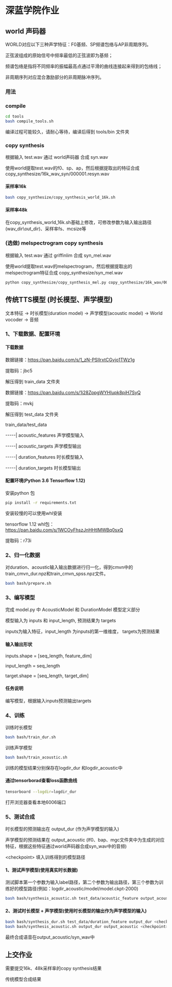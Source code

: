 # 深蓝学院作业 

## world 声码器

WORLD对应以下三种声学特征：F0基频、SP频谱包络与AP非周期序列。

正弦波组成的原始信号中频率最低的正弦波即为基频；

频谱包络是指将不同频率的振幅最高点通过平滑的曲线连接起来得到的包络线；

非周期序列对应混合激励部分的非周期脉冲序列。

### 用法

### compile

```bash
cd tools
bash compile_tools.sh
```

编译过程可能较久，请耐心等待，编译后得到 tools/bin 文件夹

### copy synthesis

根据输入 test.wav 通过 world声码器 合成 syn.wav

使用world提取test.wav的f0、sp、ap，然后根据提取出的特征合成 copy_synthesize/16k_wav_syn/000001.resyn.wav

#### 采样率16k

```bash
bash copy_synthesize/copy_synthesis_world_16k.sh
```

#### 采样率48k

在copy_synthesis_world_16k.sh基础上修改，可修改参数为输入输出路径(wav_dir\out_dir)、采样率fs、mcsize等

### (选做) melspectrogram  copy synthesis

根据输入 test.wav 通过 griffinlim 合成 syn_mel.wav

使用world提取test.wav的melspectrogram，然后根据提取出的melspectrogram特征合成 copy_synthesize/syn_mel.wav

```bash
python copy_synthesize/copy_synthesis_mel.py copy_synthesize/16k_wav/000001.wav
```

## 传统TTS模型 (时长模型、声学模型)

文本特征 -> 时长模型(duration model) -> 声学模型(acoustic model) -> World vocoder -> 音频

### 1、下载数据、配置环境

#### 下载数据

数据链接：https://pan.baidu.com/s/1_zN-PSIIrxtCGvjo1TWz1g

提取码：jbc5

解压得到 train_data 文件夹

数据链接：https://pan.baidu.com/s/1i28ZppgWYHIupk8piH7SyQ

提取码：mvkj

解压得到 test_data 文件夹

train_data/test_data

-----| acoustic_features    声学模型输入

-----| acoustic_targets     声学模型输出

-----| duration_features    时长模型输入

-----| duration_targets     时长模型输出

#### 配置环境(Python 3.6  Tensorflow 1.12)

安装python 包

```bash
pip install -r requirements.txt
```

安装较慢的可以使用whl安装

tensorflow 1.12 whl包：https://pan.baidu.com/s/1WCOyFhszJnHHtIMWBq0sxQ

提取码：r73i

### 2、归一化数据

对duration、acoustic输入输出数据进行归一化，得到cmvn中的train_cmvn_dur.npz和train_cmvn_spss.npz文件。

```bash
bash bash/prepare.sh
```

### 3、编写模型

完成 model.py 中 AcousticModel 和 DurationModel 模型定义部分

模型输入为 inputs 和 input_length, 预测结果为 targets

inputs为输入特征，input_length 为inputs的第一维维度， targets为预测结果

#### 输入输出形状

inputs.shape = [seq_length, feature_dim]

input_length = seq_length

target.shape = [seq_length, target_dim]

#### 任务说明

编写模型，根据输入inputs预测输出targets

### 4、训练

训练时长模型
```bash
bash bash/train_dur.sh
```

训练声学模型
```bash
bash bash/train_acoustic.sh
```

训练的模型结果分别保存在logdir_dur 和logdir_acoustic中

#### 通过tensorborad查看loss函数曲线

```bash
tensorboard --logdir=logdir_dur
```

打开浏览器查看本地6006端口

### 5、测试合成


时长模型的预测输出在 output_dur (作为声学模型的输入)

声学模型的预测结果在 output_acoustic (lf0、bap、mgc文件夹中为生成的对应特征，根据这些特征通过world声码器合成syn_wav中的音频)

\<checkpoint> 填入训练得到的模型路径

#### 1、测试声学模型(使用真实时长数据)

测试脚本第一个参数为输入label路径，第二个参数为输出路径，第三个参数为训练好的模型路径(例如：logdir_acoustic/model/model.ckpt-2000)

```bash
bash bash/synthesis_acoustic.sh test_data/acoustic_feature output_acoustic <checkpoint>
```

#### 2、测试时长模型 + 声学模型(使用时长模型的输出作为声学模型的输入)

```bash
bash bash/synthesis_dur.sh test_data/duration_feature output_dur <checkpoint>
bash bash/synthesis_acoustic.sh output_dur output_acoustic <checkpoint>
```

最终合成语音在output_acoustic/syn_wav中


## 上交作业

需要提交16k、48k采样率的copy synthesis结果

传统模型合成结果
